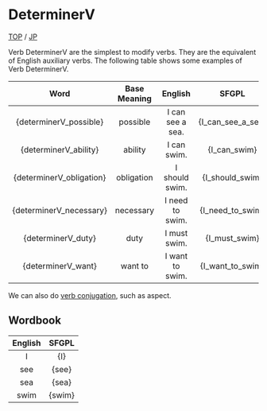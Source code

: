 # DeterminerV

[TOP](../../readme.md)
/
[JP](../jp/DeterminerV.md)

Verb DeterminerV are the simplest to modify verbs.
They are the equivalent of English auxiliary verbs.
The following table shows some examples of Verb DeterminerV.

|Word|Base Meaning|English|SFGPL|
|:-:|:-:|:-:|:-:|
|{determinerV_possible}|possible|I can see a sea.|{I_can_see_a_sea}|
|{determinerV_ability}|ability|I can swim.|{I_can_swim}|
|{determinerV_obligation}|obligation|I should swim.|{I_should_swim}|
|{determinerV_necessary}|necessary|I need to swim.|{I_need_to_swim}|
|{determinerV_duty}|duty|I must swim.|{I_must_swim}|
|{determinerV_want}|want to|I want to swim.|{I_want_to_swim}|

We can also do [verb conjugation](verbConjugation.md), such as aspect.

## Wordbook

|English|SFGPL|
|:-:|:-:|
|I|{I}|
|see|{see}|
|sea|{sea}|
|swim|{swim}|
